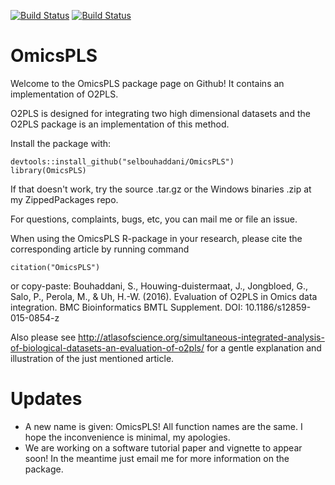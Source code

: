 [![Build Status](https://travis-ci.org/selbouhaddani/OmicsPLS.svg?branch=master)](https://travis-ci.org/selbouhaddani/OmicsPLS)
[![Build Status](https://cranlogs.r-pkg.org/badges/last-month/OmicsPLS)](https://cran.r-project.org/package=OmicsPLS)

# OmicsPLS

Welcome to the OmicsPLS package page on Github! It contains an implementation of O2PLS.

O2PLS is designed for integrating two high dimensional datasets and the O2PLS package is an implementation of this method.

Install the package with:

    devtools::install_github("selbouhaddani/OmicsPLS")
    library(OmicsPLS)

If that doesn't work, try the source .tar.gz or the Windows binaries .zip at my ZippedPackages repo.

For questions, complaints, bugs, etc, you can mail me or file an issue.

When using the OmicsPLS R-package in your research, please cite the corresponding article by running command 

    citation("OmicsPLS")

or copy-paste:
Bouhaddani, S., Houwing-duistermaat, J., Jongbloed, G., Salo, P., Perola, M., & Uh, H.-W. (2016). Evaluation of O2PLS in Omics data integration. BMC Bioinformatics BMTL Supplement. DOI: 10.1186/s12859-015-0854-z

Also please see http://atlasofscience.org/simultaneous-integrated-analysis-of-biological-datasets-an-evaluation-of-o2pls/ for a gentle explanation and illustration of the just mentioned article.

# Updates

- A new name is given: OmicsPLS! All function names are the same. I hope the inconvenience is minimal, my apologies.
- We are working on a software tutorial paper and vignette to appear soon! In the meantime just email me for more information on the package.
